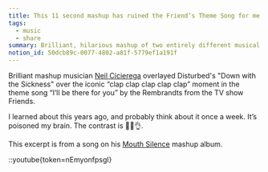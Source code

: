 ```yaml
---
title: This 11 second mashup has ruined the Friend’s Theme Song for me
tags:
  - music
  - share
summary: Brilliant, hilarious mashup of two entirely different musical moments
notion_id: 50dcb89c-0077-4802-a81f-5779ef1a191f
---
```

Brilliant mashup musician [Neil Cicierega](http://www.neilcic.com/) overlayed Disturbed's "Down with the Sickness" over the iconic “clap clap clap clap clap” moment in the theme song “I’ll be there for you” by the Rembrandts from the TV show Friends.

I learned about this years ago, and probably think about it once a week. It’s poisoned my brain. The contrast is 👨‍🍳👌.

This excerpt is from a song on his [Mouth Silence](http://www.neilcic.com/mouthsilence/) mashup album.

::youtube{token=nEmyonfpsgI}
